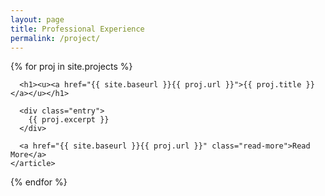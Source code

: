 ```yaml
---
layout: page
title: Professional Experience
permalink: /project/
---
```


<div class="posts">
  {% for proj in site.projects %}
    <article class="post">

      <h1><u><a href="{{ site.baseurl }}{{ proj.url }}">{{ proj.title }}</a></u></h1>

      <div class="entry">
        {{ proj.excerpt }}
      </div>

      <a href="{{ site.baseurl }}{{ proj.url }}" class="read-more">Read More</a>
    </article>
  {% endfor %}
</div>
